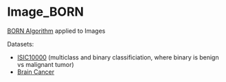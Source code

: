 # Image_BORN

[BORN Algorithm](https://bornrule.eguidotti.com/) applied to Images

Datasets: 

* [ISIC10000](https://www.kaggle.com/datasets/nodoubttome/skin-cancer9-classesisic) (multiclass and binary classificiation, where binary is benign vs malignant tumor)
* [Brain Cancer](https://www.kaggle.com/datasets/sartajbhuvaji/brain-tumor-classification-mri)

